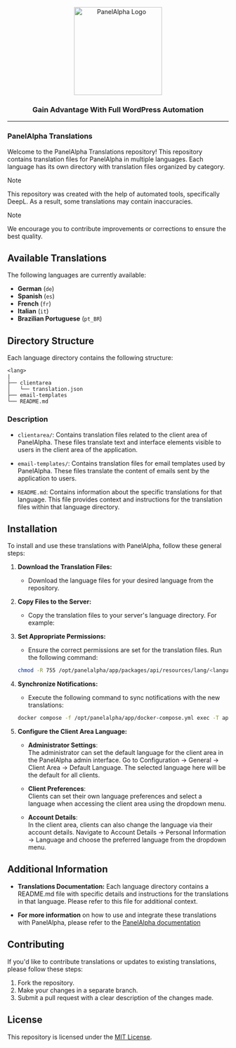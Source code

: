 <p align="center">
  <img src="https://www.inbs.software/assets/img/logo-pa.svg" alt="PanelAlpha Logo" width="200">
</p>

<h3 align="center">Gain Advantage With Full WordPress Automation</h3>

---

### PanelAlpha Translations

Welcome to the PanelAlpha Translations repository! This repository contains translation files for PanelAlpha in multiple languages. Each language has its own directory with translation files organized by category.

> [!NOTE]
> This repository was created with the help of automated tools, specifically DeepL. As a result, some translations may contain inaccuracies. 

> [!NOTE]
> We encourage you to contribute improvements or corrections to ensure the best quality.

## Available Translations

The following languages are currently available:

- **German** (`de`)
- **Spanish** (`es`)
- **French** (`fr`)
- **Italian** (`it`)
- **Brazilian Portuguese** (`pt_BR`)

## Directory Structure

Each language directory contains the following structure:

```console
<lang>
|
├── clientarea
│   └── translation.json
├── email-templates
└── README.md
```

### Description
  
- `clientarea/`: Contains translation files related to the client area of PanelAlpha. These files translate text and interface elements visible to users in the client area of the application.

- `email-templates/`: Contains translation files for email templates used by PanelAlpha. These files translate the content of emails sent by the application to users.

- `README.md`: Contains information about the specific translations for that language. This file provides context and instructions for the translation files within that language directory.

## Installation

To install and use these translations with PanelAlpha, follow these general steps:

1. <b>Download the Translation Files:</b>
    - Download the language files for your desired language from the repository.

2. <b>Copy Files to the Server:</b>
    - Copy the translation files to your server's language directory. For example:

3. <b>Set Appropriate Permissions:</b>
    - Ensure the correct permissions are set for the translation files. Run the following command:
    ```sh
    chmod -R 755 /opt/panelalpha/app/packages/api/resources/lang/<language_code>
    ```

4. <b>Synchronize Notifications:</b>
    - Execute the following command to sync notifications with the new translations:
    ```sh
    docker compose -f /opt/panelalpha/app/docker-compose.yml exec -T api php artisan notifications:sync
    ```

5. <b>Configure the Client Area Language:</b>
    - <b>Administrator Settings</b>: <br>
    The administrator can set the default language for the client area in the PanelAlpha admin interface. Go to Configuration → General → Client Area → Default Language. The selected language here will be the default for all clients.

    - <b>Client Preferences</b>: <br>
    Clients can set their own language preferences and select a language when accessing the client area using the dropdown menu.
    
    - <b>Account Details</b>: <br>
    In the client area, clients can also change the language via their account details. Navigate to Account Details → Personal Information → Language and choose the preferred language from the dropdown menu.

## Additional Information

- <b>Translations Documentation:</b> Each language directory contains a README.md file with specific details and instructions for the translations in that language. Please refer to this file for additional context.

- <b>For more information</b> on how to use and integrate these translations with PanelAlpha, please refer to the [PanelAlpha documentation](https://www.panelalpha.com/documentation/getting-started/translations/)

## Contributing

If you'd like to contribute translations or updates to existing translations, please follow these steps:

1. Fork the repository.
2. Make your changes in a separate branch.
3. Submit a pull request with a clear description of the changes made.

## License

This repository is licensed under the [MIT License](https://github.com/panelalpha/PanelAlpha-Translations/blob/main/LICENSE).